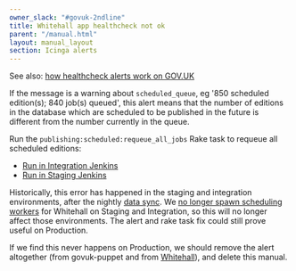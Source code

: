 ```yaml
---
owner_slack: "#govuk-2ndline"
title: Whitehall app healthcheck not ok
parent: "/manual.html"
layout: manual_layout
section: Icinga alerts
---
```


See also: [how healthcheck alerts work on GOV.UK](app-healthcheck-not-ok.html)

If the message is a warning about `scheduled_queue`, eg '850 scheduled
edition(s); 840 job(s) queued', this alert means that the number of
editions in the database which are scheduled to be published in the
future is different from the number currently in the queue.

Run the `publishing:scheduled:requeue_all_jobs` Rake task to requeue all
scheduled editions:

- [Run in Integration Jenkins](https://deploy.integration.publishing.service.gov.uk//job/run-rake-task/parambuild/?TARGET_APPLICATION=whitehall&MACHINE_CLASS=whitehall_backend&RAKE_TASK=publishing:scheduled:requeue_all_jobs)
- [Run in Staging Jenkins](https://deploy.blue.staging.govuk.digital/job/run-rake-task/parambuild/?TARGET_APPLICATION=whitehall&MACHINE_CLASS=whitehall_backend&RAKE_TASK=publishing:scheduled:requeue_all_jobs)

Historically, this error has happened in the staging and integration
environments, after the nightly [data sync](/manual/govuk-env-sync.html).
We [no longer spawn scheduling workers](https://github.com/alphagov/govuk-puppet/pull/10842)
for Whitehall on Staging and Integration, so this will no longer affect
those environments. The alert and rake task fix could still prove useful
on Production.

If we find this never happens on Production, we should remove the alert
altogether (from govuk-puppet and from [Whitehall](https://github.com/alphagov/whitehall/pull/5882)),
and delete this manual.
